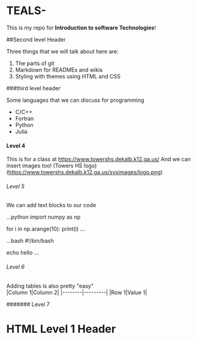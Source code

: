   # TEALS-

  This is my repo for **Introduction to software Technologies**! 
  
  ##Second level Header

  Three things that we will talk about here are: 
  1. The parts of git 
  2. Markdown for READMEs and wikis 
  3. Styling with themes using HTML and CSS

  ###third level header
  
  Some languages that we can discuss for programming 
  - C/C++
  - Fortran
  - Python 
  - Julia 

  #### Level 4 

  This is for a class at https://www.towershs.dekalb.k12.ga.us/
   And we can insert images too! (Towers HS logo) (https://www.towershs.dekalb.k12.ga.us/sysimages/logo.png)
  ###### Level 5 
  We can add text blocks to our code 

  ...python
  import numpy as np

  for i in np.arange(10):
       print(i) 
  ...


 ...bash
  #!/bin/bash

  echo hello
  ...

  ###### Level 6 
  
  Adding tables is also pretty "easy"  
  |Column 1|Column 2| 
  |--------|---------|
  |Row 1|Value 1|
   


  ####### Level 7 

  <H1>HTML  Level 1 Header</H1>
